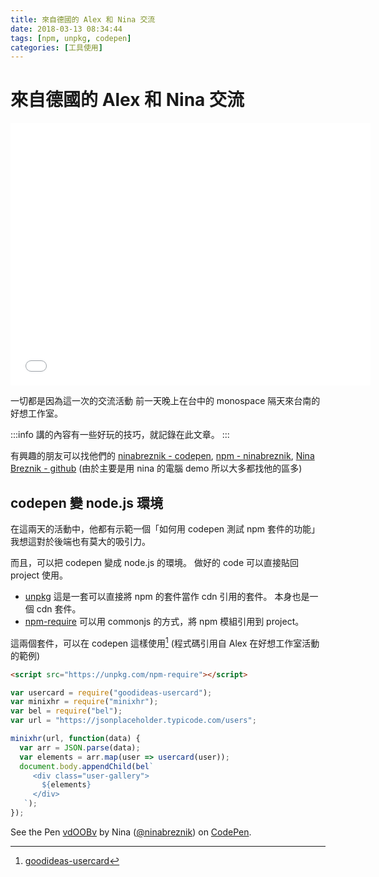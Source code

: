 ```yaml
---
title: 來自德國的 Alex 和 Nina 交流
date: 2018-03-13 08:34:44
tags: [npm, unpkg, codepen]
categories: [工具使用]
---
```


# 來自德國的 Alex 和 Nina 交流

<iframe src="//slides.com/ninabreznik/wizard-amigos/embed?style=light" width="576" height="420" scrolling="no" frameborder="0" webkitallowfullscreen mozallowfullscreen allowfullscreen></iframe>

一切都是因為這一次的交流活動
前一天晚上在台中的 monospace 隔天來台南的好想工作室。

:::info
講的內容有一些好玩的技巧，就記錄在此文章。
:::

有興趣的朋友可以找他們的 [ninabreznik - codepen](https://codepen.io/ninabreznik/), [npm - ninabreznik](https://www.npmjs.com/~ninabreznik), [Nina Breznik - github](https://github.com/ninabreznik)
(由於主要是用 nina 的電腦 demo 所以大多都找他的區多)

## codepen 變 node.js 環境

在這兩天的活動中，他都有示範一個「如何用 codepen 測試 npm 套件的功能」
我想這對於後端也有莫大的吸引力。

而且，可以把 codepen 變成 node.js 的環境。
做好的 code 可以直接貼回 project 使用。

- [unpkg](https://unpkg.com/#/)
  這是一套可以直接將 npm 的套件當作 cdn 引用的套件。
  本身也是一個 cdn 套件。
- [npm-require](https://www.npmjs.com/package/npm-require)
  可以用 commonjs 的方式，將 npm 模組引用到 project。

這兩個套件，可以在 codepen 這樣使用[^goodidea-usercard]
(程式碼引用自 Alex 在好想工作室活動的範例)

```html
<script src="https://unpkg.com/npm-require"></script>
```

```javascript
var usercard = require("goodideas-usercard");
var minixhr = require("minixhr");
var bel = require("bel");
var url = "https://jsonplaceholder.typicode.com/users";

minixhr(url, function(data) {
  var arr = JSON.parse(data);
  var elements = arr.map(user => usercard(user));
  document.body.appendChild(bel`
     <div class="user-gallery">
       ${elements}
     </div>
   `);
});
```

<p data-height="265" data-theme-id="0" data-slug-hash="vdOOBv" data-default-tab="js,result" data-user="ninabreznik" data-embed-version="2" data-pen-title="vdOOBv" class="codepen">See the Pen <a href="https://codepen.io/ninabreznik/pen/vdOOBv/">vdOOBv</a> by Nina (<a href="https://codepen.io/ninabreznik">@ninabreznik</a>) on <a href="https://codepen.io">CodePen</a>.</p>
<script async src="https://static.codepen.io/assets/embed/ei.js"></script>

<!-- prettier-ignore-start -->
[^goodidea-usercard]: [goodideas-usercard](https://www.npmjs.com/package/goodideas-usercard)
<!-- prettier-ignore-end -->
